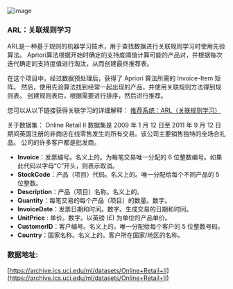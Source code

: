 ![image](https://user-images.githubusercontent.com/4679522/211786814-976941c4-c3f2-41a9-bae4-f9b7012cf7fd.png)

### ARL：关联规则学习

ARL是一种基于规则的机器学习技术，用于查找数据进行关联规则学习时使用先验算法。 Apriori算法根据开始时确定的支持度阈值计算可能的产品对，并根据每次迭代确定的支持度值进行淘汰，从而创建最终推荐表。

在这个项目中，经过数据预处理后，获得了 Apriori 算法所需的 Invoice-Item 矩阵。 然后，使用先验算法找到经常一起出现的产品，并使用关联规则方法得到规则表。 创建规则表后，根据需要进行排序，然后进行推荐。

您可以从以下链接获得关联学习的详细解释：
[推荐系统：ARL（关联规则学习）](https://minorstone.com/archives/tui-jian-xi-tong-arl-guan-lian-gui-ze-xue-xi-)

关于数据集：
Online Retail II 数据集是 2009 年 1 月 12 日至 2011 年 9 月 12 日期间英国注册的非商店在线零售发生的所有交易。该公司主要销售独特的全场合礼品。 公司的许多客户都是批发商。

- **Invoice**：发票编号。名义上的。为每笔交易唯一分配的 6 位整数编号。如果此代码以字母“C”开头，则表示取消。
- **StockCode**：产品（项目）代码。名义上的。唯一分配给每个不同产品的 5 位整数。
- **Description**：产品（项目）名称。名义上的。
- **Quantity**：每笔交易的每个产品（项目）的数量。数字。
- **InvoiceDate**：发票日期和时间。数字。生成交易的日期和时间。
- **UnitPrice** : 单价。数字。以英镑 (£) 为单位的产品单价。
- **CustomerID**：客户编号。名义上的。唯一分配给每个客户的 5 位整数号码。
- **Country**：国家名称。名义上的。客户所在国家/地区的名称。

### 数据地址:

[https://archive.ics.uci.edu/ml/datasets/Online+Retail+II](https://archive.ics.uci.edu/ml/datasets/Online+Retail+II)
